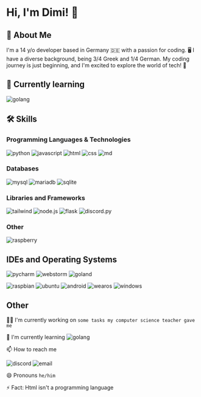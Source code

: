 
# Hi, I'm Dimi! 👋


## 🚀 About Me
I'm a 14 y/o developer based in Germany 🇩🇪 with a passion for coding. 🖥️ I have a diverse background, being 3/4 Greek and 1/4 German. My coding journey is just beginning, and I'm excited to explore the world of tech! 🚀
## 📝 Currently learning
![golang](https://img.shields.io/badge/GoLang-00ADD8?style=for-the-badge&logo=go&logoColor=white)
## 🛠 Skills
### Programming Languages & Technologies
![python](https://img.shields.io/badge/Python-14354C?style=for-the-badge&logo=python&logoColor=white) 
![javascript](https://img.shields.io/badge/JavaScript-323330?style=for-the-badge&logo=javascript&logoColor=F7DF1E)
![html](https://img.shields.io/badge/HTML5-E34F26?style=for-the-badge&logo=html5&logoColor=white)
![css](https://img.shields.io/badge/CSS3-1572B6?style=for-the-badge&logo=css3&logoColor=white)
![md](https://img.shields.io/badge/Markdown-000000?style=for-the-badge&logo=markdown&logoColor=white)

### Databases
![mysql](https://img.shields.io/badge/MySQL-00000F?style=for-the-badge&logo=mysql&logoColor=white)
![mariadb](https://img.shields.io/badge/MariaDB-003545?style=for-the-badge&logo=mariadb&logoColor=white)
![sqlite](https://img.shields.io/badge/SQLite-07405E?style=for-the-badge&logo=sqlite&logoColor=white)


### Libraries and Frameworks
![tailwind](https://img.shields.io/badge/Tailwind_CSS-38B2AC?style=for-the-badge&logo=tailwind-css&logoColor=white)
![node.js](https://img.shields.io/badge/Node.js-43853D?style=for-the-badge&logo=node.js&logoColor=white)
![flask](https://img.shields.io/badge/Flask-000000?style=for-the-badge&logo=flask&logoColor=white)
![discord.py](https://img.shields.io/badge/Discord.py-7289DA?style=for-the-badge&logo=discord&logoColor=white)

### Other
![raspberry](https://img.shields.io/badge/Raspberry%20Pi-A22846?style=for-the-badge&logo=Raspberry%20Pi&logoColor=white)
## IDEs and Operating Systems

![pycharm](https://img.shields.io/badge/PyCharm-000000.svg?&style=for-the-badge&logo=PyCharm&logoColor=white)
![webstorm](https://img.shields.io/badge/WebStorm-000000?style=for-the-badge&logo=WebStorm&logoColor=white)
![goland](https://img.shields.io/badge/Goland-000000?style=for-the-badge&logo=GoLand&logoColor=white)

![raspbian](https://img.shields.io/badge/raspbian-A22846?style=for-the-badge&logo=Raspberry%20Pi&logoColor=white)
![ubuntu](https://img.shields.io/badge/Ubuntu-E95420?style=for-the-badge&logo=ubuntu&logoColor=white)
![android](https://img.shields.io/badge/Android-3DDC84?style=for-the-badge&logo=android&logoColor=white)
![wearos](https://img.shields.io/badge/-Wear%20OS-4285F4?style=for-the-badge&logo=wear-os&logoColor=white)
![windows](	https://img.shields.io/badge/Windows-0078D6?style=for-the-badge&logo=windows&logoColor=white)
## Other
👩‍💻 I'm currently working on `some tasks my computer science teacher gave me`

🧠 I'm currently learning ![golang](https://img.shields.io/badge/GoLang-00ADD8?style=flat&logo=go&logoColor=white)

📫 How to reach me

![discord](https://img.shields.io/badge/@gta_vi-7289DA?style=social&logo=discord&logoColor=7289DA) ![email](https://img.shields.io/badge/dimitrios.ikonomou@lessing--online.de-D14836?style=social&logo=gmail&logoColor=black)

😄 Pronouns `he/him`

⚡️ Fact: Html isn't a programming language

